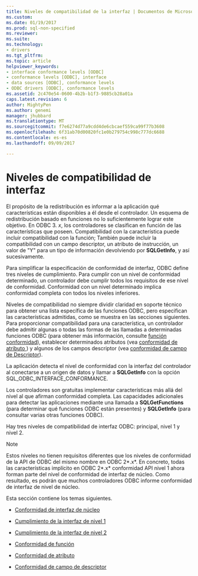 ```yaml
---
title: Niveles de compatibilidad de la interfaz | Documentos de Microsoft
ms.custom: 
ms.date: 01/19/2017
ms.prod: sql-non-specified
ms.reviewer: 
ms.suite: 
ms.technology:
- drivers
ms.tgt_pltfrm: 
ms.topic: article
helpviewer_keywords:
- interface conformance levels [ODBC]
- conformance levels [ODBC], interface
- data sources [ODBC], conformance levels
- ODBC drivers [ODBC], conformance levels
ms.assetid: 2c470e54-0600-4b2b-b1f3-9885cb28a01a
caps.latest.revision: 6
author: MightyPen
ms.author: genemi
manager: jhubbard
ms.translationtype: MT
ms.sourcegitcommit: f7e6274d77a9cdd4de6cbcaef559ca99f77b3608
ms.openlocfilehash: 6f31ab70d00820fc1e0b279754c998c777dc6688
ms.contentlocale: es-es
ms.lasthandoff: 09/09/2017

---
```

# <a name="interface-conformance-levels"></a>Niveles de compatibilidad de interfaz
El propósito de la redistribución es informar a la aplicación qué características están disponibles a él desde el controlador. Un esquema de redistribución basado en funciones no lo suficientemente lograr este objetivo. En ODBC 3. *x*, los controladores se clasifican en función de las características que poseen. Compatibilidad con la característica puede incluir compatibilidad con la función; También puede incluir la compatibilidad con un campo descriptor, un atributo de instrucción, un valor de "Y" para un tipo de información devolviendo por **SQLGetInfo**, y así sucesivamente.  
  
 Para simplificar la especificación de conformidad de interfaz, ODBC define tres niveles de cumplimiento. Para cumplir con un nivel de conformidad determinado, un controlador debe cumplir todos los requisitos de ese nivel de conformidad. Conformidad con un nivel determinado implica conformidad completa con todos los niveles inferiores.  
  
 Niveles de compatibilidad no siempre dividir claridad en soporte técnico para obtener una lista específica de las funciones ODBC, pero especifican las características admitidas, como se muestra en las secciones siguientes. Para proporcionar compatibilidad para una característica, un controlador debe admitir algunas o todas las formas de las llamadas a determinadas funciones ODBC (para obtener más información, consulte [función conformidad](../../../odbc/reference/develop-app/function-conformance.md)), establecer determinados atributos (vea [conformidad de atributo ](../../../odbc/reference/develop-app/attribute-conformance.md)) y algunos de los campos descriptor (vea [conformidad de campo de Descriptor](../../../odbc/reference/develop-app/descriptor-field-conformance.md)).  
  
 La aplicación detecta el nivel de conformidad con la interfaz del controlador al conectarse a un origen de datos y llamar a **SQLGetInfo** con la opción SQL_ODBC_INTERFACE_CONFORMANCE.  
  
 Los controladores son gratuitas implementar características más allá del nivel al que afirman conformidad completa. Las capacidades adicionales para detectar las aplicaciones mediante una llamada a **SQLGetFunctions** (para determinar qué funciones ODBC están presentes) y **SQLGetInfo** (para consultar varias otras funciones ODBC).  
  
 Hay tres niveles de compatibilidad de interfaz ODBC: principal, nivel 1 y nivel 2.  
  
> [!NOTE]  
>  Estos niveles no tienen requisitos diferentes que los niveles de conformidad de la API de ODBC del mismo nombre en ODBC 2*.x*. En concreto, todas las características implícito en ODBC 2*.x* conformidad API nivel 1 ahora forman parte del nivel de conformidad de interfaz de núcleo. Como resultado, es podrán que muchos controladores ODBC informe conformidad de interfaz de nivel de núcleo.  
  
 Esta sección contiene los temas siguientes.  
  
-   [Conformidad de interfaz de núcleo](../../../odbc/reference/develop-app/core-interface-conformance.md)  
  
-   [Cumplimiento de la interfaz de nivel 1](../../../odbc/reference/develop-app/level-1-interface-conformance.md)  
  
-   [Cumplimiento de la interfaz de nivel 2](../../../odbc/reference/develop-app/level-2-interface-conformance.md)  
  
-   [Conformidad de función](../../../odbc/reference/develop-app/function-conformance.md)  
  
-   [Conformidad de atributo](../../../odbc/reference/develop-app/attribute-conformance.md)  
  
-   [Conformidad de campo de descriptor](../../../odbc/reference/develop-app/descriptor-field-conformance.md)

